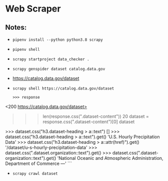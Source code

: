 # Web Scraper

## Notes:
- ```
  pipenv install --python python3.8 scrapy
  ```
- ```
  pipenv shell
  ```
- ```
  scrapy startproject data_checker .
  ```

- ```
  scrapy genspider dataset catalog.data.gov
  ```

- https://catalog.data.gov/dataset

- ```
  scrapy shell https://catalog.data.gov/dataset
  ```
  ```
  >>> response
<200 https://catalog.data.gov/dataset>
>>> len(response.css(".dataset-content"))
20
>>> dataset = response.css(".dataset-content")[0]
>>> dataset
<Selector xpath="descendant-or-self::*[@class and contains(concat(' ', normalize-space(@class), ' '), ' dataset-content ')]" data='<div class="dataset-content">\n      \n...'>
>>> dataset.css("h3.dataset-heading > a::text")
[<Selector xpath="descendant-or-self::h3[@class and contains(concat(' ', normalize-space(@class), ' '), ' dataset-heading ')]/a/text()" data='U.S. Hourly Precipitation Data'>]
>>> dataset.css("h3.dataset-heading > a::text").get()
'U.S. Hourly Precipitation Data'
>>> dataset.css("h3.dataset-heading > a::attr(href)").get()
'/dataset/u-s-hourly-precipitation-data'
>>> dataset.css(".dataset.organization::text").get()
>>> dataset.css(".dataset-organization::text").get()
'National Oceanic and Atmospheric Administration, Department of Commerce —'
  ```

- ```
  scrapy crawl dataset
  ```